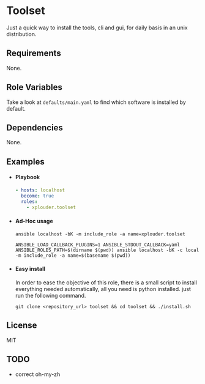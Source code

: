 Toolset
=========

Just a quick way to install the tools, cli and gui, for daily basis in an unix distribution.

Requirements
------------

None.

Role Variables
--------------

Take a look at `defaults/main.yaml` to find which software is installed by default.

Dependencies
------------

None.

Examples
----------------

- #### Playbook

    ```yaml
    - hosts: localhost
      become: true
      roles:
        - xplouder.toolset
    ```

- #### Ad-Hoc usage

  `ansible localhost -bK -m include_role -a name=xplouder.toolset`

  ```
  ANSIBLE_LOAD_CALLBACK_PLUGINS=1 ANSIBLE_STDOUT_CALLBACK=yaml ANSIBLE_ROLES_PATH=$(dirname $(pwd)) ansible localhost -bK -c local -m include_role -a name=$(basename $(pwd))
  ```

- #### Easy install

  In order to ease the objective of this role, there is a small script to install everything needed automatically, all
  you need is python installed. just run the following command.

  `git clone <repository_url> toolset && cd toolset && ./install.sh`

License
-------

MIT

TODO
-------

- correct oh-my-zh
